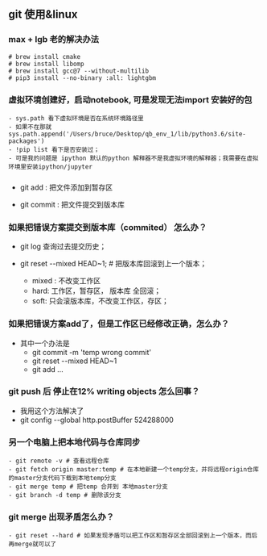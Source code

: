 ## git 使用&linux


### max + lgb 老的解决办法
    # brew install cmake
    # brew install libomp
    # brew install gcc@7 --without-multilib
    # pip3 install --no-binary :all: lightgbm


### 虚拟环境创建好，启动notebook, 可是发现无法import 安装好的包
    - sys.path 看下虚拟环境是否在系统环境路径里
    - 如果不在那就 sys.path.append('/Users/bruce/Desktop/qb_env_1/lib/python3.6/site-packages')
    - !pip list 看下是否安装过；
    - 可是我的问题是 ipython 默认的python 解释器不是我虚拟环境的解释器；我需要在虚拟环境里安装ipython/jupyter

    
### 

- git add : 把文件添加到暂存区

- git commit : 把文件提交到版本库


### 如果把错误方案提交到版本库（commited） 怎么办？

- git log 查询过去提交历史；

- git reset --mixed HEAD~1;  # 把版本库回滚到上一个版本；
	- mixed : 不改变工作区
	- hard: 工作区，暂存区， 版本库 全回滚；
	- soft: 只会滚版本库，不改变工作区，存区；


### 如果把错误方案add了，但是工作区已经修改正确，怎么办？
- 其中一个办法是 
	- git commit -m 'temp wrong commit'
	- git reset --mixed HEAD~1
	- git add ...
	
###  git push 后 停止在12% writing objects 怎么回事？
- 我用这个方法解决了
- git config --global http.postBuffer 524288000


### 另一个电脑上把本地代码与仓库同步
    - git remote -v # 查看远程仓库
    - git fetch origin master:temp # 在本地新建一个temp分支，并将远程origin仓库的master分支代码下载到本地temp分支
    - git merge temp # 把temp 合并到 本地master分支
    - git branch -d temp # 删除该分支

### git merge 出现矛盾怎么办？
    - git reset --hard # 如果发现矛盾可以把工作区和暂存区全部回滚到上一个版本，而后再merge就可以了
